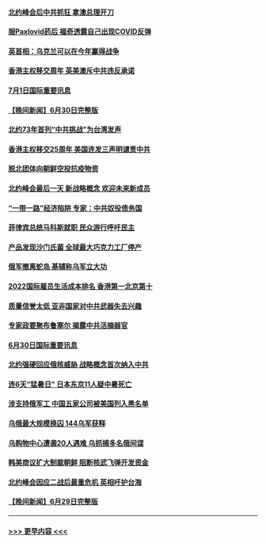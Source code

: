 #### [北约峰会后中共抓狂 拿澳总理开刀](../pages/prog202/a103469336.md?t=07012101) 
#### [服Paxlovid药后 福奇透露自己出现COVID反弹](../pages/prog202/a103469331.md?t=07012101) 
#### [英首相：乌克兰可以在今年赢得战争](../pages/prog202/a103469324.md?t=07012101) 
#### [香港主权移交周年 英美澳斥中共违反承诺](../pages/prog202/a103469299.md?t=07012101) 
#### [7月1日国际重要讯息](../pages/prog202/a103469297.md?t=07012101) 
#### [【晚间新闻】6月30日完整版](../pages/prog202/a103469054.md?t=07012101) 
#### [北约73年首列“中共挑战”为台湾发声](../pages/prog202/a103469095.md?t=07012101) 
#### [香港主权移交25周年 美国连发三声明谴责中共](../pages/prog202/a103469052.md?t=07012101) 
#### [脱北团体向朝鲜空投抗疫物资](../pages/prog202/a103468867.md?t=07012101) 
#### [北约峰会最后一天 新战略概念 欢迎未来新成员](../pages/prog202/a103468877.md?t=07012101) 
#### [“一带一路”经济陷阱 专家：中共奴役债务国](../pages/prog202/a103468865.md?t=07012101) 
#### [菲律宾总统马科斯就职 民众游行呼吁民主](../pages/prog202/a103468863.md?t=07012101) 
#### [产品发现沙门氏菌 全球最大巧克力工厂停产](../pages/prog202/a103468737.md?t=07012101) 
#### [俄军撤离蛇岛 基辅称乌军立大功](../pages/prog202/a103468727.md?t=07012101) 
#### [2022国际雇员生活成本排名 香港第一北京第十](../pages/prog202/a103468597.md?t=07012101) 
#### [质量信誉太低 亚非国家对中共武器失去兴趣](../pages/prog202/a103468601.md?t=07012101) 
#### [专家政要聚布鲁塞尔 揭露中共活摘器官](../pages/prog202/a103468570.md?t=07012101) 
#### [6月30日国际重要讯息](../pages/prog202/a103468563.md?t=07012101) 
#### [北约强硬回应俄核威胁 战略概念首次纳入中共](../pages/prog202/a103468586.md?t=07012101) 
#### [连6天“猛暑日” 日本东京11人疑中暑死亡](../pages/prog202/a103468467.md?t=07012101) 
#### [涉支持俄军工 中国五家公司被美国列入黑名单](../pages/prog202/a103468264.md?t=07012101) 
#### [乌俄最大规模换囚 144乌军获释](../pages/prog202/a103468199.md?t=07012101) 
#### [乌购物中心遭袭20人遇难 乌抓捕多名俄间谍](../pages/prog202/a103468136.md?t=07012101) 
#### [韩美商议扩大制裁朝鲜 阻断核武飞弹开发资金](../pages/prog202/a103468187.md?t=07012101) 
#### [北约峰会因应二战后最重危机 英相吁护台海](../pages/prog202/a103468138.md?t=07012101) 
#### [【晚间新闻】6月29日完整版](../pages/prog202/a103468118.md?t=07012101) 

----
#### [ >>> 更早内容 <<< ](../indexes/prog202-earlier.md)
